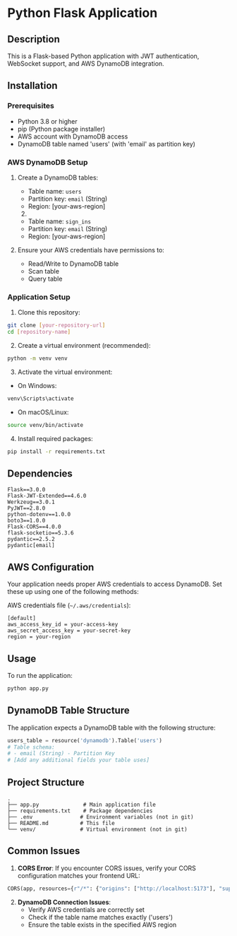 # Python Flask Application

## Description

This is a Flask-based Python application with JWT authentication, WebSocket support, and AWS DynamoDB integration.

## Installation

### Prerequisites

- Python 3.8 or higher
- pip (Python package installer)
- AWS account with DynamoDB access
- DynamoDB table named 'users' (with 'email' as partition key)

### AWS DynamoDB Setup

1. Create a DynamoDB tables:

   - Table name: `users`
   - Partition key: `email` (String)
   - Region: [your-aws-region]

   2.

   - Table name: `sign_ins`
   - Partition key: `email` (String)
   - Region: [your-aws-region]

2. Ensure your AWS credentials have permissions to:
   - Read/Write to DynamoDB table
   - Scan table
   - Query table

### Application Setup

1. Clone this repository:

```bash
git clone [your-repository-url]
cd [repository-name]
```

2. Create a virtual environment (recommended):

```bash
python -m venv venv
```

3. Activate the virtual environment:

- On Windows:

```bash
venv\Scripts\activate
```

- On macOS/Linux:

```bash
source venv/bin/activate
```

4. Install required packages:

```bash
pip install -r requirements.txt
```

## Dependencies

```
Flask==3.0.0
Flask-JWT-Extended==4.6.0
Werkzeug==3.0.1
PyJWT==2.8.0
python-dotenv==1.0.0
boto3==1.0.0
Flask-CORS==4.0.0
flask-socketio==5.3.6
pydantic==2.5.2
pydantic[email]
```

## AWS Configuration

Your application needs proper AWS credentials to access DynamoDB. Set these up using one of the following methods:

AWS credentials file (`~/.aws/credentials`):

```
[default]
aws_access_key_id = your-access-key
aws_secret_access_key = your-secret-key
region = your-region
```

## Usage

To run the application:

```bash
python app.py
```

## DynamoDB Table Structure

The application expects a DynamoDB table with the following structure:

```python
users_table = resource('dynamodb').Table('users')
# Table schema:
# - email (String) - Partition Key
# [Add any additional fields your table uses]
```

## Project Structure

```
.
├── app.py              # Main application file
├── requirements.txt    # Package dependencies
├── .env               # Environment variables (not in git)
├── README.md          # This file
└── venv/              # Virtual environment (not in git)
```

## Common Issues

1. **CORS Error**: If you encounter CORS issues, verify your CORS configuration matches your frontend URL:

```python
CORS(app, resources={r"/*": {"origins": ["http://localhost:5173"], "supports_credentials": True}})
```

2. **DynamoDB Connection Issues**:
   - Verify AWS credentials are correctly set
   - Check if the table name matches exactly ('users')
   - Ensure the table exists in the specified AWS region
